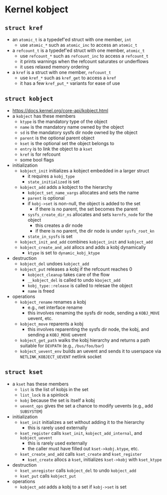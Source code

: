Kernel kobject
==============

## `struct kref`

- an `atomic_t` is a typedef'ed struct with one member, `int`
  - use `atomic_*` such as `atomic_inc` to access an `atomic_t`
- a `refcount_t` is a typedef'ed struct with one member, `atomic_t`
  - use `refcount_*` such as `refcount_inc` to access a `refcount_t`
  - it prints warnings when the refcount saturates or underflows
  - it uses relaxed memory ordering
- a `kref` is a struct with one member, `refcount_t`
  - use `kref_*` such as `kref_get` to access a `kref`
  - it has a few `kref_put_*` variants for ease of use

## `struct kobject`

- <https://docs.kernel.org/core-api/kobject.html>
- a `kobject` has these members
  - `ktype` is the mandatory type of the object
  - `name` is the mandatory name owned by the object
  - `sd` is the mandatory sysfs dir node owned by the object
  - `parent` is the optional parent object
  - `kset` is the optional set the object belongs to
  - `entry` is to link the object to a `kset`
  - `kref` is for refcount
  - some bool flags
- initialization
  - `kobject_init` initializes a kobject embedded in a larger struct
    - it requires a `kobj_type`
    - `state_initialized` is set
  - `kobject_add` adds a kobject to the hierarchy
    - `kobject_set_name_vargs` allocates and sets the name
    - `parent` is optional
    - if `kobj->set` is non-null, the object is added to the set
      - if there is no parent, the set becomes the parent
    - `sysfs_create_dir_ns` allocates and sets `kernfs_node` for the object
      - this creates a dir node
      - if there is no parent, the dir node is under `sysfs_root_kn`
    - `state_in_sysfs` is set
  - `kobject_init_and_add` combines `kobject_init` and `kobject_add`
  - `kobject_create_and_add` allocs and adds a kobj dynamically
    - `ktype` is set to `dynamic_kobj_ktype`
- destruction
  - `kobject_del` undoes `kobject_add`
  - `kobject_put` releases a kobj if the refcount reaches 0
    - `kobject_cleanup` takes care of the flow
    - `__kobject_del` is called to undo `kboject_add`
    - `kobj_type::release` is called to relesae the object
    - `name` is freed
- operations
  - `kobject_rename` renames a kobj
    - e.g., net interface rename
    - this involves renaming the sysfs dir node, sending a `KOBJ_MOVE` uevent,
      etc.
  - `kobject_move` reparents a kobj
    - this involves reparenting the sysfs dir node, the kobj, and sending a
      `KOBJ_MOVE` uevent
  - `kobject_get_path` walks the kobj hierarchy and returns a path suitable
    for `DEVPATH` (e.g., `/bus/foo/bar`)
  - `kobject_uevent_env` builds an uevent and sends it to userspace via
    `NETLINK_KOBJECT_UEVENT` netlink socket

## `struct kset`

- a `kset` has these members
  - `list` is the list of kobjs in the set
  - `list_lock` is a spinlock
  - `kobj` because the set is itself a kobj
  - `uevent_ops` gives the set a chance to modify uevents (e.g., add
    `SUBSYSTEM`)
- initialization
  - `kset_init` initializes a set without adding it to the hierarchy
    - this is rarely used externally
  - `kset_register` calls `kset_init`, `kobject_add_internal`, and
    `kobject_uevent`
    - this is rarely used externally
    - the caller must have filled out `kset->kobj.ktype`, etc.
  - `kset_create_and_add` calls `kset_create` and `kset_register`
    - `kset_create` allocs a `kset`, initializes `kset->kobj` with
      `kset_ktype`
- destruction
  - `kset_unregister` calls `kobject_del` to undo `kobject_add`
  - `kset_put` calls `kobject_put`
- operations
  - `kobject_add` adds a kobj to a set if `kobj->set` is set

